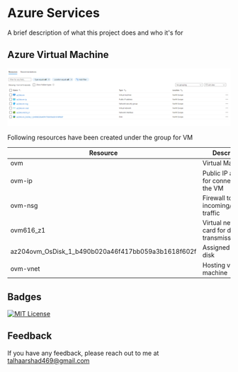 
# Azure Services

A brief description of what this project does and who it's for




## Azure Virtual Machine
![App Screenshot](https://github.com/talha469/Documentation/blob/main/Common/Media/VMSpecifications.png?raw=true)

Following resources have been created under the group for VM

| Resource   | Description                                          |
|------------|------------------------------------------------------|
| ovm        | Virtual Machine                                      |
| ovm-ip     | Public IP address for conneting to the VM                                   |
| ovm-nsg    | Firewall to restrict incoming/outgoing traffic       |
| ovm616_z1  | Virtual network card for data transmission           |
|az204ovm_OsDisk_1_b490b020a46f417bb059a3b1618f602f      | Assigned virtual disk                                |
| ovm-vnet   | Hosting virtual machine                              |


## Badges

[![MIT License](https://img.shields.io/badge/License-MIT-green.svg)](https://choosealicense.com/licenses/mit/)

## Feedback

If you have any feedback, please reach out to me at talhaarshad469@gmail.com

